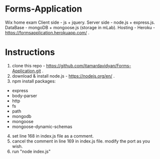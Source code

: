 # Forms-Application
Wix home exam
Client side - js + jquery.
Server side - node.js + express.js.
DataBase - mongoDB + mongoose.js (storage in mLab).
Hosting - Heroku - https://formsapplication.herokuapp.com/ .

# Instructions
 1. clone this repo - https://github.com/itamardavidyan/Forms-Application.git .
 2. download & install node.js - https://nodejs.org/en/ .
 3. npm install packages:
   * express
   * body-parser
   * http
   * fs
   * path
   * mongodb
   * mongoose
   * mongoose-dynamic-schemas
 4. set line 168 in index.js file as a comment.
 5. cancel the comment in line 169 in index.js file. modify the port as you wish.
 6. run "node index.js"
